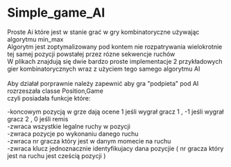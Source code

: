 # Simple_game_AI

Proste Ai które jest w stanie grać w gry kombinatoryczne używając algorytmu min_max <br>
Algorytm jest zoptymalizowany pod kontem nie rozpatrywania wielokrotnie tej samej pozycji powstałej przez rózne sekwencje ruchów<br>
W plikach znajdują się dwie bardzo proste implementacje 2 przykładowych gier kombinatorycznych wraz z użyciem tego samego algorytmu AI 
<br>
<br>
Aby działał porprawnie należy zapewnić aby gra "podpieta" pod AI rozrzeszała classe Position,Game <br>
czyli posiadała funkcje które:<br>

-koncowym pozycją w grze dają ocene 1 jeśli wygrał gracz 1 , -1 jeśli wygrał gracz 2 , 0 jeśli remis <br>
-zwraca wszystkie legalne ruchy w pozycji <br>
-zwraca pozycje po wykonaniu danego ruchu <br>
-zwraca nr gracza który jest w danym momecie na ruchu <br>
-zwraca klucz jednoznacznie identyfikujacy dana pozycjie ( nr gracza który jest na ruchu jest cześcią pozycji )<br>
